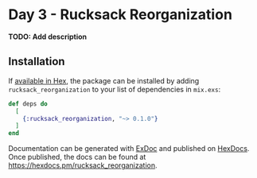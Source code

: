 # Day 3 - Rucksack Reorganization

**TODO: Add description**

## Installation

If [available in Hex](https://hex.pm/docs/publish), the package can be installed
by adding `rucksack_reorganization` to your list of dependencies in `mix.exs`:

```elixir
def deps do
  [
    {:rucksack_reorganization, "~> 0.1.0"}
  ]
end
```

Documentation can be generated with [ExDoc](https://github.com/elixir-lang/ex_doc)
and published on [HexDocs](https://hexdocs.pm). Once published, the docs can
be found at <https://hexdocs.pm/rucksack_reorganization>.

